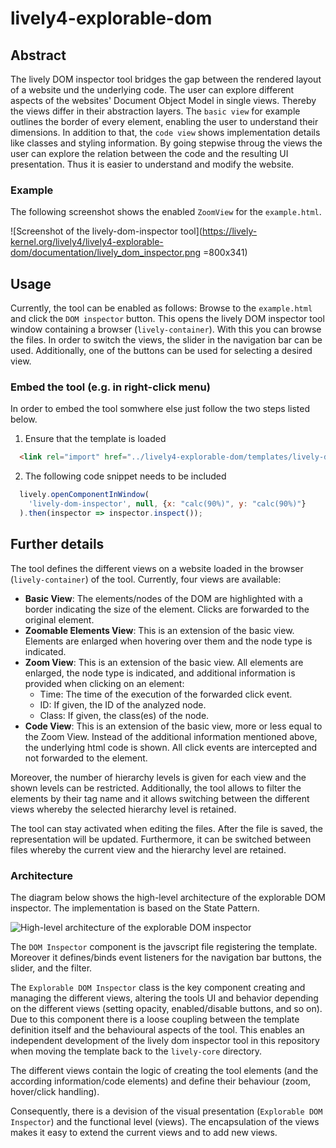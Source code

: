 # lively4-explorable-dom

## Abstract
The lively DOM inspector tool bridges the gap between the rendered layout of a website und the underlying code. The user can explore different aspects of the websites' Document Object Model in single views. Thereby the views differ in their abstraction layers. The `basic view` for example outlines the border of every element, enabling the user to understand their dimensions. In addition to that, the `code view` shows implementation details like classes and styling information.
By going stepwise throug the views the user can explore the relation between the code and the resulting UI presentation. Thus it is easier to understand and modify the website.

### Example
The following screenshot shows the enabled `ZoomView` for the `example.html`.

![Screenshot of the lively-dom-inspector tool](https://lively-kernel.org/lively4/lively4-explorable-dom/documentation/lively_dom_inspector.png =800x341)

## Usage
Currently, the tool can be enabled as follows:
Browse to the `example.html` and click the `DOM inspector` button. This opens the lively DOM inspector tool window containing a browser (`lively-container`). With this you can browse the files. In order to switch the views, the slider in the navigation bar can be used. Additionally, one of the buttons can be used for selecting a desired view.

### Embed the tool (e.g. in right-click menu)
In order to embed the tool somwhere else just follow the two steps listed below.

1. Ensure that the template is loaded

  ```html
    <link rel="import" href="../lively4-explorable-dom/templates/lively-dom-inspector.html">
  ```

2. The following code snippet needs to be included

  ```javascript
    lively.openComponentInWindow(
      'lively-dom-inspector', null, {x: "calc(90%)", y: "calc(90%)"}
    ).then(inspector => inspector.inspect());
  ```


## Further details
The tool defines the different views on a website loaded in the browser (`lively-container`) of the tool. Currently, four views are available:

* **Basic View**: The elements/nodes of the DOM are highlighted with a border indicating the size of the element. Clicks are forwarded to the original element.
* **Zoomable Elements View**: This is an extension of the basic view.  Elements are enlarged when hovering over them and the node type is indicated.
* **Zoom View**: This is an extension of the basic view. All elements are enlarged, the node type is indicated, and additional information is provided when clicking on an element:
  * Time: The time of the execution of the forwarded click event.
  * ID: If given, the ID of the analyzed node.
  * Class: If given, the class(es) of the node.
* **Code View**: This is an extension of the basic view, more or less equal to the Zoom View. Instead of the additional information mentioned above, the underlying html code is shown. All click events are intercepted and not forwarded to the element.

Moreover, the number of hierarchy levels is given for each view and the shown levels can be restricted. Additionally, the tool allows to filter the elements by their tag name and it allows switching between the different views whereby the selected hierarchy level is retained.

The tool can stay activated when editing the files. After the file is saved, the representation will be updated. Furthermore, it can be switched between files whereby the current view and the hierarchy level are retained.

### Architecture
The diagram below shows the high-level architecture of the explorable DOM inspector. The implementation is based on the State Pattern.

![High-level architecture of the explorable DOM inspector](https://lively-kernel.org/lively4/lively4-explorable-dom/documentation/high_level_architecture.png)

The `DOM Inspector` component is the javscript file registering the template. Moreover it defines/binds event listeners for the navigation bar buttons, the slider, and the filter.

The `Explorable DOM Inspector` class is the key component creating and managing the different views, altering the tools UI and behavior depending on the different views (setting opacity, enabled/disable buttons, and so on). Due to this component there is a loose coupling between the template definition itself and the behavioural aspects of the tool. This enables an independent development of the lively dom inspector tool in this repository when moving the template back to the `lively-core` directory.

The different views contain the logic of creating the tool elements (and the according information/code elements) and define their behaviour (zoom, hover/click handling).

Consequently, there is a devision of the visual presentation (`Explorable DOM Inspector`) and the functional level (views). The encapsulation of the views makes it easy to extend the current views and to add new views.
